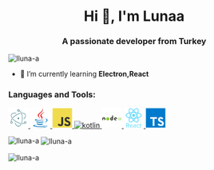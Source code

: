 <h1 align="center">Hi 👋, I'm Lunaa</h1>
<h3 align="center">A passionate developer from Turkey</h3>

<p align="left"> <img src="https://komarev.com/ghpvc/?username=lluna-a&label=Profile%20views&color=ff00a2&style=flat" alt="lluna-a" /> </p>


- 🌱 I’m currently learning **Electron,React**


<h3 align="left">Languages and Tools:</h3>
<a href="https://www.electronjs.org" target="_blank" rel="noreferrer"> <img src="https://raw.githubusercontent.com/devicons/devicon/master/icons/electron/electron-original.svg" alt="electron" width="40" height="40"/> </a> <a href="https://www.java.com" target="_blank" rel="noreferrer"> <img src="https://raw.githubusercontent.com/devicons/devicon/master/icons/java/java-original.svg" alt="java" width="40" height="40"/> </a> <a href="https://developer.mozilla.org/en-US/docs/Web/JavaScript" target="_blank" rel="noreferrer"> <img src="https://raw.githubusercontent.com/devicons/devicon/master/icons/javascript/javascript-original.svg" alt="javascript" width="40" height="40"/> </a> <a href="https://kotlinlang.org" target="_blank" rel="noreferrer"> <img src="https://www.vectorlogo.zone/logos/kotlinlang/kotlinlang-icon.svg" alt="kotlin" width="40" height="40"/> </a> <a href="https://nodejs.org" target="_blank" rel="noreferrer"> <img src="https://raw.githubusercontent.com/devicons/devicon/master/icons/nodejs/nodejs-original-wordmark.svg" alt="nodejs" width="40" height="40"/> </a> <a href="https://reactjs.org/" target="_blank" rel="noreferrer"> <img src="https://raw.githubusercontent.com/devicons/devicon/master/icons/react/react-original-wordmark.svg" alt="react" width="40" height="40"/> </a> <a href="https://www.typescriptlang.org/" target="_blank" rel="noreferrer"> <img src="https://raw.githubusercontent.com/devicons/devicon/master/icons/typescript/typescript-original.svg" alt="typescript" width="40" height="40"/> </a> </p>

<p><img align="left" src="https://github-readme-stats.vercel.app/api/top-langs?username=lluna-a&show_icons=true&theme=radical&locale=en&layout=compact" alt="lluna-a" /></p>

<p>&nbsp;<img align="center" src="https://github-readme-stats.vercel.app/api?username=lluna-a&show_icons=true&theme=radical&locale=en" alt="lluna-a" /></p>

<p><img align="center" src="https://github-readme-streak-stats.herokuapp.com/?user=lluna-a&theme=radical" alt="lluna-a" /></p>


